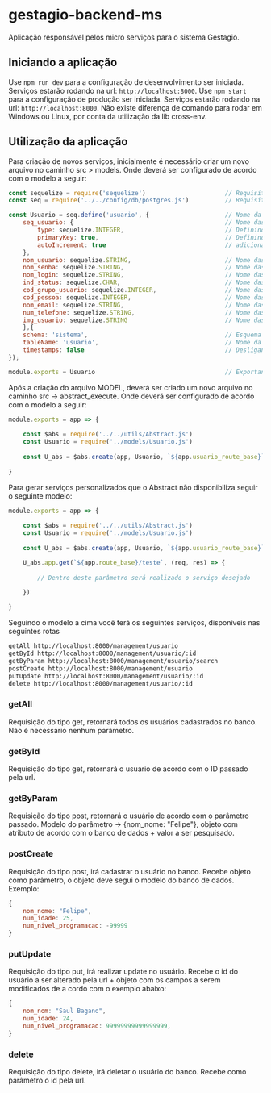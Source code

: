 # gestagio-backend-ms

Aplicação responsável pelos micro serviços para o sistema Gestagio.


## Iniciando a aplicação
Use `npm run dev` para a configuração de desenvolvimento ser iniciada. Serviços estarão rodando na url: `http://localhost:8000`.
Use `npm start` para a configuração de produção ser iniciada. Serviços estarão rodando na url: `http://localhost:8000`.
Não existe diferença de comando para rodar em Windows ou Linux, por conta da utilização da lib cross-env.

## Utilização da aplicação
Para criação de novos serviços, inicialmente é necessário criar um novo arquivo no caminho src > models.
Onde deverá ser configurado de acordo com o modelo a seguir:
```javascript
const sequelize = require('sequelize')                      // Requisitando a lib sequelize que é responsável pela comunicação com banco de dados.
const seq = require('../../config/db/postgres.js')          // Requisitando as configurações de acesso ao banco de dados

const Usuario = seq.define('usuario', {                     // Nome da variável, deverá seguir o padrão de acordo com o nome do novo serviço, seguido do nome da tabela no banco de dados dentro do seq.define('AQUI', ...
    seq_usuario: {                                          // Nome das colunas de acordo com o banco de dados.
        type: sequelize.INTEGER,                            // Definindo o tipo do campo       
        primaryKey: true,                                   // Definindo o campo como primary key
        autoIncrement: true                                 // adicionando atributo de auto increment
    },
    nom_usuario: sequelize.STRING,                          // Nome das colunas de acordo com o banco de dados seguido do tipo da coluna.
    nom_senha: sequelize.STRING,                            // Nome das colunas de acordo com o banco de dados seguido do tipo da coluna.
    nom_login: sequelize.STRING,                            // Nome das colunas de acordo com o banco de dados seguido do tipo da coluna.
    ind_status: sequelize.CHAR,                             // Nome das colunas de acordo com o banco de dados seguido do tipo da coluna.
    cod_grupo_usuario: sequelize.INTEGER,                   // Nome das colunas de acordo com o banco de dados seguido do tipo da coluna.    
    cod_pessoa: sequelize.INTEGER,                          // Nome das colunas de acordo com o banco de dados seguido do tipo da coluna.
    nom_email: sequelize.STRING,                            // Nome das colunas de acordo com o banco de dados seguido do tipo da coluna.
    num_telefone: sequelize.STRING,                         // Nome das colunas de acordo com o banco de dados seguido do tipo da coluna.
    img_usuario: sequelize.STRING                           // Nome das colunas de acordo com o banco de dados seguido do tipo da coluna.
    },{
    schema: 'sistema',                                      // Esquema no qual a tabela de encontra no banco de dados
    tableName: 'usuario',                                   // Nome da tabela no banco de dados
    timestamps: false                                       // Desligando o timestamp
});

module.exports = Usuario                                    // Exportando a variável MODEL configurada para ser acessada quando for requerida.
```

Após a criação do arquivo MODEL, deverá ser criado um novo arquivo no caminho src -> abstract_execute.
Onde deverá ser configurado de acordo com o modelo a seguir:
```javascript
module.exports = app => {                                                   // Linha padrão
    
    const $abs = require('../../utils/Abstract.js')                         // Requerindo o abstract, o caminho apenas irá mudar no caso do arquivo está dentro de outra pasta, para melhor organização
    const Usuario = require('../models/Usuario.js')                         // Requerindo o model, o caminho apenas irá mudar no caso do arquivo está dentro de outra pasta, para melhor organização
    
    const U_abs = $abs.create(app, Usuario, `${app.usuario_route_base}`)    // Criando todos os serviços padrões disponibilizados pelo abstract PARAM1 = nunca irá mudar; PARAM2 = nome da variável utilizada no requerimento da model 
                                                                            // PARAM3 = nome da rota, buscando sempre utilizar as rotas padrões como base que estão definidas no arquivo app.js    
}                                                                           // Linha padrão
```

Para gerar serviços personalizados que o Abstract não disponibiliza seguir o seguinte modelo:
```javascript
module.exports = app => {
    
    const $abs = require('../../utils/Abstract.js')
    const Usuario = require('../models/Usuario.js')
    
    const U_abs = $abs.create(app, Usuario, `${app.usuario_route_base}`)

    U_abs.app.get(`${app.route_base}/teste`, (req, res) => {         
        
        // Dentro deste parâmetro será realizado o serviço desejado
        
    })

}
```

Seguindo o modelo a cima você terá os seguintes serviços, disponíveis nas seguintes rotas
```bash
getAll http://localhost:8000/management/usuario
getById http://localhost:8000/management/usuario/:id
getByParam http://localhost:8000/management/usuario/search
postCreate http://localhost:8000/management/usuario
putUpdate http://localhost:8000/management/usuario/:id
delete http://localhost:8000/management/usuario/:id
```

### getAll
Requisição do tipo get, retornará todos os usuários cadastrados no banco. Não é necessário nenhum parâmetro.


### getById
Requisição do tipo get, retornará o usuário de acordo com o ID passado pela url.


### getByParam
Requisição do tipo post, retornará o usuário de acordo com o parâmetro passado.
Modelo do parâmetro -> {nom_nome: "Felipe"}, objeto com atributo de acordo com o banco de dados + valor a ser pesquisado.


### postCreate
Requisição do tipo post, irá cadastrar o usuário no banco. Recebe objeto como parâmetro, o objeto deve segui o modelo do banco de dados.
Exemplo:
```javascript
{
    nom_nome: "Felipe",
    num_idade: 25,
    num_nivel_programacao: -99999
}
```


### putUpdate
Requisição do tipo put, irá realizar update no usuário. Recebe o id do usuário a ser alterado pela url + objeto com os campos a serem modificados de a cordo com o exemplo abaixo:
```javascript
{
    nom_nom: "Saul Bagano",
    num_idade: 24,
    num_nivel_programacao: 99999999999999999,
}
```


### delete
Requisição do tipo delete, irá deletar o usuário do banco. Recebe como parâmetro o id pela url.